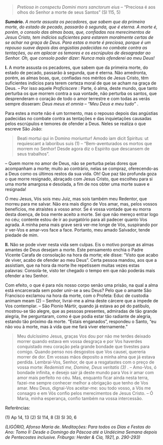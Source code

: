 > *Pretiosa in conspectu Domini mors sanctorum eius* – “Preciosa é aos olhos do Senhor a morte de seus Santos” (Sl 115, 5)

***Sumário.** A morte assusta os pecadores, que sabem que da primeira morte, do estado de pecado, passarão à segunda, que é eterna. A morte é, porém, o consolo das almas boas, que, confiadas nos merecimentos de Jesus Cristo, tem indícios suficientes para estarem moralmente certas de se achar na graça de Deus. Para estas a morte é preciosa, porque é um repouso suave depois das angústias padecidas no combate contra as tentações, ou em aplacar os temores e os escrúpulos de desagradar ao Senhor. Oh, que consolo poder dizer: Nunca mais ofenderei ao meu Deus!*

**I.** A morte assusta os pecadores, que sabem que da primeira morte, do estado de pecado, passarão à segunda, que é eterna. Não amedronta, porém, as almas boas, que, confiadas nos méritos de Jesus Cristo, têm suficientes indícios para terem certeza moral de que se acham na graça de Deus. – Por isso aquele *Proficiscere* : Parte, ó alma, deste mundo, que tanto perturba os que morrem contra a sua vontade, não perturba os santos, que desprenderam o coração de todo o amor terrestre e com todas as verás sempre disseram: *Deus meus et omnia – “Meu Deus e meu tudo”* .

Para estes a morte não é um tormento, mas o repouso depois das angústias padecidas no combate contra as tentações e das inquietações causadas pelos escrúpulos e temores de ofender a Deus. Neles se realiza o que escreve São João:

> Beati mortui qui in Domino moriuntur! Amodo iam dicit Spiritus: ut requiescant a laboribus suis (1) – “Bem-aventurados os mortos que morrem no Senhor! Desde agora diz o Espírito que descansem de seus trabalhos”.

– Quem morre no amor de Deus, não se perturba pelas dores que acompanham a morte; muito ao contrário, nelas se compraz, oferecendo-as a Deus como os últimos restos da sua vida. Oh! Que paz tão profunda goza o que morre resignado, abraçado com Jesus Cristo, que escolheu para si uma morte amargosa e desolada, a fim de nos obter uma morte suave e resignada!

Ó meu Jesus, Vós sois meu Juiz, mas sois também meu Redentor, que morreu para me salvar. Não era mais digno de Vos amar, mas, pelos vossos benefícios, me atraístes a vosso amor. Se é vossa vontade que eu morra desta doença, de boa mente aceito a morte. Sei que não mereço entrar logo no céu; contente estou de ir ao purgatório para ali padecer quanto Vos agrada. A minha pena mais grave será ver-me longe de Vós, suspirando por ir ver-Vos e amar-vos face a face. Portanto, meu amado Salvador, tende piedade de mim.

**II.** Não se pode viver nesta vida sem culpas. Eis o motivo porque as almas amantes de Deus desejam a morte. Este pensamento enchia o Padre Vicente Carafa de consolação na hora da morte; ele disse: “Visto que acabo de viver, acabo de ofender ao meu Deus”. Certa pessoa mandou, aos que a assistiam, que na hora da morte lhe repetissem muitas vezes estas palavras: Consola-te, visto ter chegado o tempo em que não poderás mais ofender a teu Senhor.

Com efeito, o que é para nós nosso corpo senão uma prisão, na qual a alma está encarcerada sem poder unir-se a seu Deus? Pelo que o amante São Francisco exclamou na hora da morte, com o Profeta: Educ de custodia animam meam (2) – Senhor, livrai-me a alma deste cárcere que a impede de Vos contemplar. – São Pionio Mártir, quando já estava ao pé do patíbulo, mostrou-se tão alegre, que as pessoas presentes, admiradas de tão grande alegria, lhe perguntaram, como é que podia estar tão radiante de alegria, estando tão próximo da morte. “Estais enganados”, respondeu o Santo, “eu não vou à morte, mas à vida que me fará viver eternamente.”

> Meu dulcíssimo Jesus, graças Vos dou por não me terdes deixado morrer quando estava em vossa desgraça e por Vos haverdes conquistado meu coração pela grande bondade que tivestes para comigo. Quando penso nos desgostos que Vos causei, quereria morrer de dor. Em vossas mãos deposito a minha alma que já estava perdida. Lembrai-Vos, Senhor, de que a resgatastes com o preço de vossa morte: *Redemisti me, Domine, Deus veritatis (3)* . – Amo-Vos, ó bondade infinita, e desejo sair já deste mundo para Vos ir amar com amor mais perfeito no céu. Mas, enquanto ficar ainda nesta terra, fazei-me sempre conhecer melhor a obrigação que tenho de Vos amar. Meu Deus, dignai-Vos aceitar-me: sou todo vosso, a Vós me consagro e em Vós confio pelos merecimentos de Jesus Cristo. – Ó Maria, minha esperança, confio também na vossa intercessão.

Referências:

\(1\) Ap 14, 13 (2) Sl 114, 8 (3) Sl 30, 6

*(LIGÓRIO, Afonso Maria de. Meditações: Para todos os Dias e Festas do Ano: Tomo II: Desde o Domingo da Páscoa até a Undécima Semana depois de Pentecostes inclusive. Friburgo: Herder & Cia, 1921, p. 290-293)*
